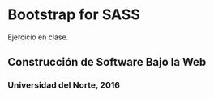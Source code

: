 # Bootstrap for SASS
Ejercicio en clase.
## Construcción de Software Bajo la Web
### Universidad del Norte, 2016